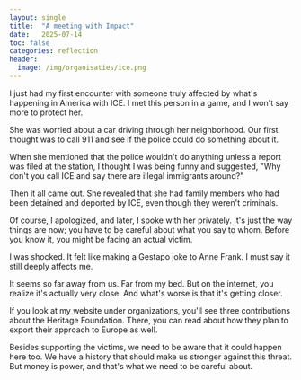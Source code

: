 ```yaml
---
layout: single
title:  "A meeting with Impact"
date:   2025-07-14
toc: false
categories: reflection
header:
  image: /img/organisaties/ice.png
---
```


I just had my first encounter with someone truly affected by what's happening in America with ICE. I met this person in a game, and I won't say more to protect her.

She was worried about a car driving through her neighborhood. Our first thought was to call 911 and see if the police could do something about it.

When she mentioned that the police wouldn't do anything unless a report was filed at the station, I thought I was being funny and suggested, "Why don't you call ICE and say there are illegal immigrants around?"

Then it all came out. She revealed that she had family members who had been detained and deported by ICE, even though they weren't criminals.

Of course, I apologized, and later, I spoke with her privately. It's just the way things are now; you have to be careful about what you say to whom. Before you know it, you might be facing an actual victim.

I was shocked. It felt like making a Gestapo joke to Anne Frank. I must say it still deeply affects me.

It seems so far away from us. Far from my bed. But on the internet, you realize it's actually very close. And what's worse is that it's getting closer.

If you look at my website under organizations, you'll see three contributions about the Heritage Foundation. There, you can read about how they plan to export their approach to Europe as well.

Besides supporting the victims, we need to be aware that it could happen here too. We have a history that should make us stronger against this threat. But money is power, and that's what we need to be careful about.

